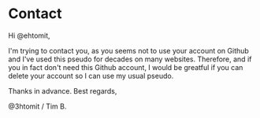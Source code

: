 # Contact
Hi @ehtomit,

I'm trying to contact you, as you seems not to use your account on Github and I've used this pseudo for decades on many websites. Therefore, and if you in fact don't need this Github account, I would be greatful if you can delete your account so I can use my usual pseudo.

Thanks in advance. Best regards,

@3htomit / Tim B.
